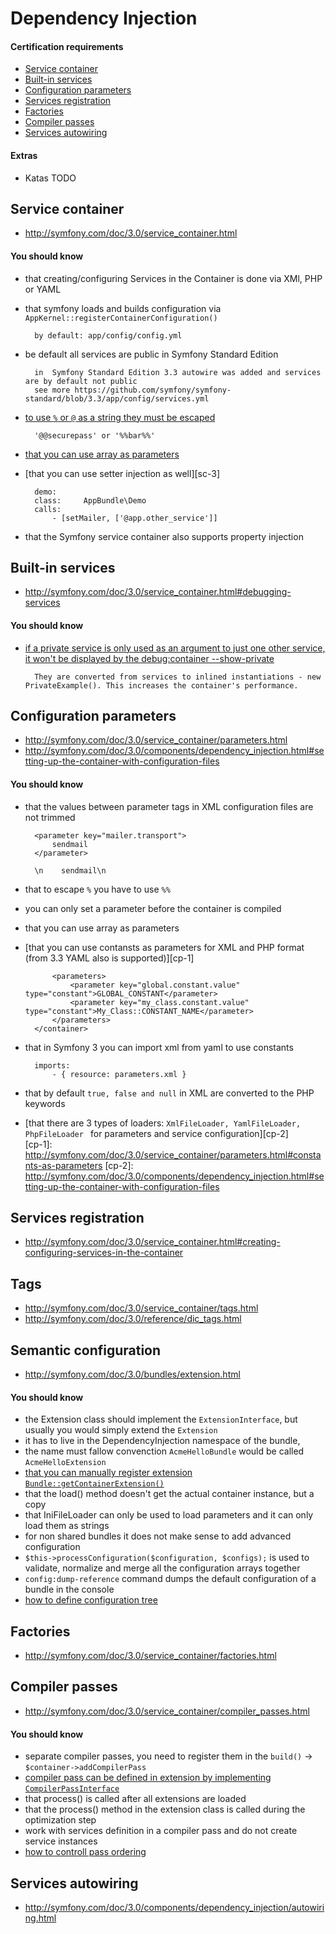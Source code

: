 # Dependency Injection

#### Certification requirements

* [Service container](#service-container)
* [Built-in services](#built-in-services)
* [Configuration parameters](#configuration-parameters)
* [Services registration](#services-registration)
* [Factories](#factories)
* [Compiler passes](#compiler-passes)
* [Services autowiring](#services-autowiring)

#### Extras

* Katas TODO

## Service container <a id="service-container"></a>

* <http://symfony.com/doc/3.0/service_container.html>

#### You should know

* that creating/configuring Services in the Container is done via XMl, PHP or YAML
* that symfony loads and builds configuration via `AppKernel::registerContainerConfiguration()`

		by default: app/config/config.yml
* be default all services are public in Symfony Standard Edition

		in 	Symfony Standard Edition 3.3 autowire was added and services are by default not public
		see more https://github.com/symfony/symfony-standard/blob/3.3/app/config/services.yml
* [to use `%` or `@` as a string they must be escaped][sc-1]

		'@@securepass' or '%%bar%%'
* [that you can use array as parameters][sc-2]
* [that you can use setter injection as well][sc-3]

		demo:
        class:     AppBundle\Demo
        calls:
            - [setMailer, ['@app.other_service']]
* that the Symfony service container also supports property injection
        

[sc-1]: http://symfony.com/doc/3.0/service_container.html#service-parameters
[sc-2]: http://symfony.com/doc/3.0/service_container.html#array-parameters

## Built-in services <a id="built-in-services">

* <http://symfony.com/doc/3.0/service_container.html#debugging-services>

#### You should know

* [if a private service is only used as an argument to just one other service, it won't be displayed by the debug:container --show-private][b-1]

		They are converted from services to inlined instantiations - new PrivateExample(). This increases the container's performance.

[b-1]: http://symfony.com/doc/3.0/service_container/alias_private.html#inlined-private-services

## Configuration parameters <a id="configuration-parameters"></a>

* <http://symfony.com/doc/3.0/service_container/parameters.html>
* <http://symfony.com/doc/3.0/components/dependency_injection.html#setting-up-the-container-with-configuration-files>

#### You should know

* that the values between parameter tags in XML configuration files are not trimmed

		<parameter key="mailer.transport">
		    sendmail
		</parameter>
		
		\n    sendmail\n
* that to escape `%` you have to use `%%`
* you can only set a parameter before the container is compiled
* that you can use array as parameters
* [that you can use contansts as parameters for XML and PHP format (from 3.3 YAML also is supported)][cp-1]	
		<?xml version="1.0" encoding="UTF-8" ?>
		<container xmlns="http://symfony.com/schema/dic/services"
		    xmlns:xsi="http://www.w3.org/2001/XMLSchema-instance"
		    xsi:schemaLocation="http://symfony.com/schema/dic/services http://symfony.com/schema/dic/services/services-1.0.xsd">
		
		    <parameters>
		        <parameter key="global.constant.value" type="constant">GLOBAL_CONSTANT</parameter>
		        <parameter key="my_class.constant.value" type="constant">My_Class::CONSTANT_NAME</parameter>
		    </parameters>
		</container>

* that in Symfony 3 you can import xml from yaml to use constants

		imports:
    		- { resource: parameters.xml }  

* that by default `true, false and null` in XML are converted to the PHP keywords
* [that there are 3 types of loaders: `XmlFileLoader, YamlFileLoader, PhpFileLoader ` for parameters and service configuration][cp-2]	
[cp-1]: http://symfony.com/doc/3.0/service_container/parameters.html#constants-as-parameters
[cp-2]: http://symfony.com/doc/3.0/components/dependency_injection.html#setting-up-the-container-with-configuration-files

## Services registration <a id="services-registration"></a>

* <http://symfony.com/doc/3.0/service_container.html#creating-configuring-services-in-the-container>

## Tags <a id="tags"></a>

* <http://symfony.com/doc/3.0/service_container/tags.html>
* <http://symfony.com/doc/3.0/reference/dic_tags.html>

## Semantic configuration <a id="semantic-configuration"></a>

* <http://symfony.com/doc/3.0/bundles/extension.html>

#### You should know

* the Extension class should implement the `ExtensionInterface`, but usually you would simply extend the `Extension`
* it has to live in the DependencyInjection namespace of the bundle,
* the name must fallow convenction `AcmeHelloBundle` would be called `AcmeHelloExtension`
* [that you can manually register extension `Bundle::getContainerExtension()`][sco-1]
* that the load() method doesn't get the actual container instance, but a copy
* that IniFileLoader can only be used to load parameters and it can only load them as strings
* for non shared bundles it does not make sense to add advanced configuration
* `$this->processConfiguration($configuration, $configs);` is used to validate, normalize and merge all the configuration arrays together
* `config:dump-reference` command dumps the default configuration of a bundle in the console 
* [how to define configuration tree][sco-2]

[sco-1]: http://symfony.com/doc/3.0/bundles/extension.html#manually-registering-an-extension-class
[sco-2]: http://symfony.com/doc/3.0/components/config/definition.html

## Factories <a id="factories"></a>

* <http://symfony.com/doc/3.0/service_container/factories.html>

## Compiler passes <a id="compiler-passes"></a>

* <http://symfony.com/doc/3.0/service_container/compiler_passes.html>

#### You should know

* separate compiler passes, you need to register them in the `build()` -> `$container->addCompilerPass`
* [compiler pass can be defined in extension by implementing `CompilerPassInterface`][cpp-1]
* that process() is called after all extensions are loaded
* that the process() method in the extension class is called during the optimization step
* work with services definition in a compiler pass and do not create service instances
* [how to controll pass ordering][cpp-2]

[cpp-1]: http://symfony.com/doc/3.0/components/dependency_injection/compilation.html#execute-code-during-compilation
[cpp-2]: http://symfony.com/doc/3.0/components/dependency_injection/compilation.html#controlling-the-pass-ordering

## Services autowiring <a id="services-autowiring"></a>

* <http://symfony.com/doc/3.0/components/dependency_injection/autowiring.html>